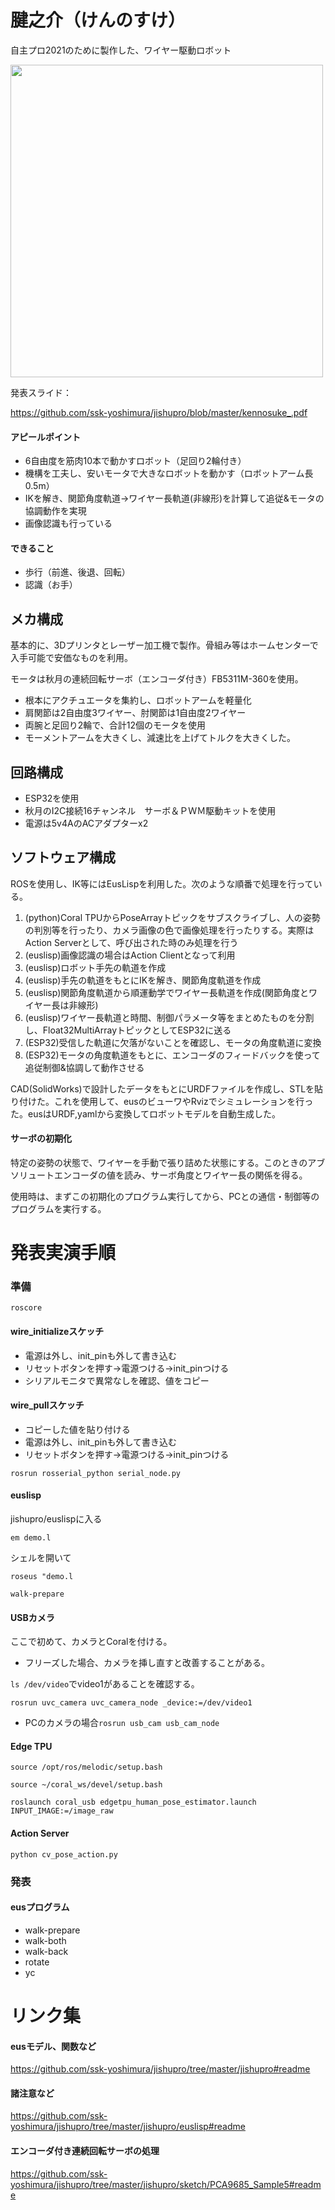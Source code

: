 # 腱之介（けんのすけ）
自主プロ2021のために製作した、ワイヤー駆動ロボット

<img src=https://user-images.githubusercontent.com/93033349/149900406-44b384b8-ff05-49f0-ae49-7815ed4fadda.png width=500>

発表スライド：

https://github.com/ssk-yoshimura/jishupro/blob/master/kennosuke_.pdf

#### アピールポイント

- 6自由度を筋肉10本で動かすロボット（足回り2輪付き）
- 機構を工夫し、安いモータで大きなロボットを動かす（ロボットアーム長0.5m）
- IKを解き、関節角度軌道->ワイヤー長軌道(非線形)を計算して追従&モータの協調動作を実現
- 画像認識も行っている

#### できること
- 歩行（前進、後退、回転）
- 認識（お手）

## メカ構成
基本的に、3Dプリンタとレーザー加工機で製作。骨組み等はホームセンターで入手可能で安価なものを利用。

モータは秋月の連続回転サーボ（エンコーダ付き）FB5311M-360を使用。
- 根本にアクチュエータを集約し、ロボットアームを軽量化
- 肩関節は2自由度3ワイヤー、肘関節は1自由度2ワイヤー
- 両腕と足回り2輪で、合計12個のモータを使用
- モーメントアームを大きくし、減速比を上げてトルクを大きくした。

## 回路構成
- ESP32を使用
- 秋月のI2C接続16チャンネル　サーボ＆ＰＷＭ駆動キットを使用
- 電源は5v4AのACアダプターx2

## ソフトウェア構成
ROSを使用し、IK等にはEusLispを利用した。次のような順番で処理を行っている。

1. (python)Coral TPUからPoseArrayトピックをサブスクライブし、人の姿勢の判別等を行ったり、カメラ画像の色で画像処理を行ったりする。実際はAction Serverとして、呼び出された時のみ処理を行う
3. (euslisp)画像認識の場合はAction Clientとなって利用
4. (euslisp)ロボット手先の軌道を作成
5. (euslisp)手先の軌道をもとにIKを解き、関節角度軌道を作成
6. (euslisp)関節角度軌道から順運動学でワイヤー長軌道を作成(関節角度とワイヤー長は非線形)
7. (euslisp)ワイヤー長軌道と時間、制御パラメータ等をまとめたものを分割し、Float32MultiArrayトピックとしてESP32に送る
8. (ESP32)受信した軌道に欠落がないことを確認し、モータの角度軌道に変換
9. (ESP32)モータの角度軌道をもとに、エンコーダのフィードバックを使って追従制御&協調して動作させる

CAD(SolidWorks)で設計したデータをもとにURDFファイルを作成し、STLを貼り付けた。これを使用して、eusのビューワやRvizでシミュレーションを行った。eusはURDF,yamlから変換してロボットモデルを自動生成した。

#### サーボの初期化
特定の姿勢の状態で、ワイヤーを手動で張り詰めた状態にする。このときのアブソリュートエンコーダの値を読み、サーボ角度とワイヤー長の関係を得る。

使用時は、まずこの初期化のプログラム実行してから、PCとの通信・制御等のプログラムを実行する。

# 発表実演手順
### 準備
```
roscore
```
#### wire_initializeスケッチ
- 電源は外し、init_pinも外して書き込む
- リセットボタンを押す->電源つける->init_pinつける
- シリアルモニタで異常なしを確認、値をコピー
#### wire_pullスケッチ
- コピーした値を貼り付ける
- 電源は外し、init_pinも外して書き込む
- リセットボタンを押す->電源つける->init_pinつける
```
rosrun rosserial_python serial_node.py
```
#### euslisp
jishupro/euslispに入る
```
em demo.l
```
シェルを開いて
```
roseus "demo.l
```
```
walk-prepare
```
#### USBカメラ 
ここで初めて、カメラとCoralを付ける。
- フリーズした場合、カメラを挿し直すと改善することがある。

```ls /dev/video```でvideo1があることを確認する。

```
rosrun uvc_camera uvc_camera_node _device:=/dev/video1
```

- PCのカメラの場合```rosrun usb_cam usb_cam_node```

#### Edge TPU 
```
source /opt/ros/melodic/setup.bash
```
```
source ~/coral_ws/devel/setup.bash
```
```
roslaunch coral_usb edgetpu_human_pose_estimator.launch INPUT_IMAGE:=/image_raw
```
#### Action Server
```
python cv_pose_action.py
```
### 発表
#### eusプログラム
- walk-prepare
- walk-both
- walk-back
- rotate
- yc

# リンク集
#### eusモデル、関数など
https://github.com/ssk-yoshimura/jishupro/tree/master/jishupro#readme
#### 諸注意など
https://github.com/ssk-yoshimura/jishupro/tree/master/jishupro/euslisp#readme
#### エンコーダ付き連続回転サーボの処理
https://github.com/ssk-yoshimura/jishupro/tree/master/jishupro/sketch/PCA9685_Sample5#readme
